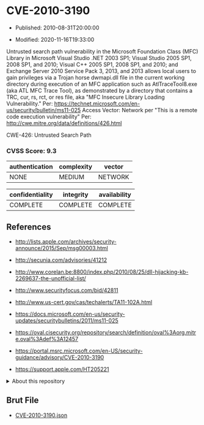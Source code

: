 # CVE-2010-3190

- Published: 2010-08-31T20:00:00

- Modified: 2020-11-16T19:33:00

Untrusted search path vulnerability in the Microsoft Foundation Class (MFC) Library in Microsoft Visual Studio .NET 2003 SP1; Visual Studio 2005 SP1, 2008 SP1, and 2010; Visual C++ 2005 SP1, 2008 SP1, and 2010; and Exchange Server 2010 Service Pack 3, 2013, and 2013 allows local users to gain privileges via a Trojan horse dwmapi.dll file in the current working directory during execution of an MFC application such as AtlTraceTool8.exe (aka ATL MFC Trace Tool), as demonstrated by a directory that contains a TRC, cur, rs, rct, or res file, aka "MFC Insecure Library Loading Vulnerability." Per: https://technet.microsoft.com/en-us/security/bulletin/ms11-025 Access Vector: Network per "This is a remote code execution vulnerability" Per: http://cwe.mitre.org/data/definitions/426.html

CWE-426: Untrusted Search Path

### CVSS Score: **9.3**

| authentication | complexity | vector |
| --- | --- | --- |
| NONE | MEDIUM | NETWORK |

| confidentiality | integrity | availability |
| --- | --- | --- |
| COMPLETE | COMPLETE | COMPLETE |

## References

* http://lists.apple.com/archives/security-announce/2015/Sep/msg00003.html

* http://secunia.com/advisories/41212

* http://www.corelan.be:8800/index.php/2010/08/25/dll-hijacking-kb-2269637-the-unofficial-list/

* http://www.securityfocus.com/bid/42811

* http://www.us-cert.gov/cas/techalerts/TA11-102A.html

* https://docs.microsoft.com/en-us/security-updates/securitybulletins/2011/ms11-025

* https://oval.cisecurity.org/repository/search/definition/oval%3Aorg.mitre.oval%3Adef%3A12457

* https://portal.msrc.microsoft.com/en-US/security-guidance/advisory/CVE-2010-3190

* https://support.apple.com/HT205221

<details>
<summary>About this repository</summary> 

  This repository is part of the project [Live Hack CVE](https://github.com/Live-Hack-CVE). Main website can be found [www.live-hack.org](https://www.live-hack.org) 
  
  Made by [Sn0wAlice](https://github.com/Sn0wAlice) for the people that care about security and need to have a feed of the latest CVEs. Hope you enjoy it, don't forget to star the repo and follow me on [Twitter](https://twitter.com/Sn0wAlice) and [Github](https://github.com/Sn0wAlice). And that is my [personnal website](https://www.alice-snow.me/)

  - [Home Page](https://github.com/Live-Hack-CVE)
  - [Framework](https://github.com/Live-Hack-CVE/cve-framework)
  - [CVE database](https://github.com/Live-Hack-CVE/full_database)
  - [Changelog](https://github.com/Live-Hack-CVE/Changelog)
</details>

## Brut File

* [CVE-2010-3190.json](https://raw.githubusercontent.com/Live-Hack-CVE/full_database/main/cves/2010/CVE-2010-3190.json)

